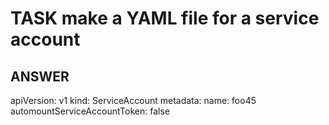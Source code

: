 

# TASK make a YAML file for a service account

## ANSWER



apiVersion: v1
kind: ServiceAccount
metadata:
  name: foo45
automountServiceAccountToken: false
